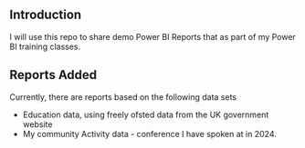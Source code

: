 ## Introduction

I will use this repo to share demo Power BI Reports that as part of my Power BI training classes.

## Reports Added

Currently, there are reports based on the following data sets
- Education data, using freely ofsted data from the UK government website
- My community Activity data - conference I have spoken at in 2024.
